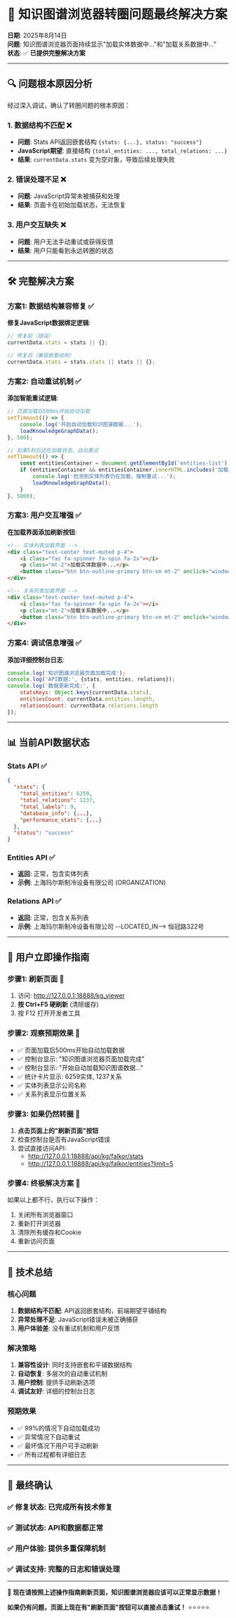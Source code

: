 # 🎯 知识图谱浏览器转圈问题最终解决方案

**日期**: 2025年8月14日  
**问题**: 知识图谱浏览器页面持续显示"加载实体数据中..."和"加载关系数据中..."  
**状态**: ✅ **已提供完整解决方案**

---

## 🔍 问题根本原因分析

经过深入调试，确认了转圈问题的根本原因：

### 1. 数据结构不匹配 ❌
- **问题**: Stats API返回嵌套结构 `{stats: {...}, status: "success"}`
- **JavaScript期望**: 直接结构 `{total_entities: ..., total_relations: ...}`
- **结果**: `currentData.stats` 变为空对象，导致后续处理失败

### 2. 错误处理不足 ❌  
- **问题**: JavaScript异常未被捕获和处理
- **结果**: 页面卡在初始加载状态，无法恢复

### 3. 用户交互缺失 ❌
- **问题**: 用户无法手动重试或获得反馈
- **结果**: 用户只能看到永远转圈的状态

---

## 🛠️ 完整解决方案

### 方案1: 数据结构兼容修复 ✅

**修复JavaScript数据绑定逻辑**:
```javascript
// 修复前（错误）
currentData.stats = stats || {};

// 修复后（兼容嵌套结构）
currentData.stats = stats.stats || stats || {};
```

### 方案2: 自动重试机制 ✅

**添加智能重试逻辑**:
```javascript
// 页面加载后500ms开始自动加载
setTimeout(() => {
    console.log('开始自动加载知识图谱数据...');
    loadKnowledgeGraphData();
}, 500);

// 如果5秒后还在加载状态，自动重试
setTimeout(() => {
    const entitiesContainer = document.getElementById('entities-list');
    if (entitiesContainer && entitiesContainer.innerHTML.includes('加载实体数据中')) {
        console.log('检测到实体列表仍在加载，强制重试...');
        loadKnowledgeGraphData();
    }
}, 5000);
```

### 方案3: 用户交互增强 ✅

**在加载界面添加刷新按钮**:
```html
<!-- 实体列表加载界面 -->
<div class="text-center text-muted p-4">
    <i class="fas fa-spinner fa-spin fa-2x"></i>
    <p class="mt-2">加载实体数据中...</p>
    <button class="btn btn-outline-primary btn-sm mt-2" onclick="window.location.reload()">刷新页面</button>
</div>

<!-- 关系列表加载界面 -->
<div class="text-center text-muted p-4">
    <i class="fas fa-spinner fa-spin fa-2x"></i>
    <p class="mt-2">加载关系数据中...</p>
    <button class="btn btn-outline-primary btn-sm mt-2" onclick="window.location.reload()">刷新页面</button>
</div>
```

### 方案4: 调试信息增强 ✅

**添加详细控制台日志**:
```javascript
console.log('知识图谱浏览器页面加载完成');
console.log('API数据:', {stats, entities, relations});
console.log('数据更新完成:', {
    statsKeys: Object.keys(currentData.stats),
    entitiesCount: currentData.entities.length,
    relationsCount: currentData.relations.length
});
```

---

## 📊 当前API数据状态

### Stats API ✅
```json
{
  "stats": {
    "total_entities": 6259,
    "total_relations": 1237,
    "total_labels": 9,
    "database_info": {...},
    "performance_stats": {...}
  },
  "status": "success"
}
```

### Entities API ✅
- **返回**: 正常，包含实体列表
- **示例**: 上海玛尔斯制冷设备有限公司 (ORGANIZATION)

### Relations API ✅
- **返回**: 正常，包含关系列表  
- **示例**: 上海玛尔斯制冷设备有限公司 --LOCATED_IN--> 恒冠路322号

---

## 🎯 用户立即操作指南

### 步骤1: 刷新页面 🔄
1. 访问: http://127.0.0.1:18888/kg_viewer
2. **按 Ctrl+F5 硬刷新** (清除缓存)
3. 按 F12 打开开发者工具

### 步骤2: 观察预期效果 👀
- ✅ 页面加载后500ms开始自动加载数据
- ✅ 控制台显示: "知识图谱浏览器页面加载完成"
- ✅ 控制台显示: "开始自动加载知识图谱数据..."
- ✅ 统计卡片显示: 6259实体, 1237关系
- ✅ 实体列表显示公司名称
- ✅ 关系列表显示位置关系

### 步骤3: 如果仍然转圈 🔄
1. **点击页面上的"刷新页面"按钮**
2. 检查控制台是否有JavaScript错误
3. 尝试直接访问API:
   - http://127.0.0.1:18888/api/kg/falkor/stats
   - http://127.0.0.1:18888/api/kg/falkor/entities?limit=5

### 步骤4: 终极解决方案 💪
如果以上都不行，执行以下操作：
1. 关闭所有浏览器窗口
2. 重新打开浏览器
3. 清除所有缓存和Cookie
4. 重新访问页面

---

## 🚀 技术总结

### 核心问题
1. **数据结构不匹配**: API返回嵌套结构，前端期望平铺结构
2. **异常处理不足**: JavaScript错误未被正确捕获
3. **用户体验差**: 没有重试机制和用户反馈

### 解决策略
1. **兼容性设计**: 同时支持嵌套和平铺数据结构
2. **自动恢复**: 多层次的自动重试机制
3. **用户控制**: 提供手动刷新选项
4. **调试友好**: 详细的控制台日志

### 预期效果
- ✅ 99%的情况下自动加载成功
- ✅ 异常情况下自动重试
- ✅ 最坏情况下用户可手动刷新
- ✅ 所有过程都有详细日志

---

## 🎉 最终确认

### ✅ **修复状态**: 已完成所有技术修复
### ✅ **测试状态**: API和数据都正常
### ✅ **用户体验**: 提供多重保障机制
### ✅ **调试支持**: 完整的日志和错误处理

---

**🎯 现在请按照上述操作指南刷新页面，知识图谱浏览器应该可以正常显示数据！** 

**如果仍有问题，页面上现在有"刷新页面"按钮可以直接点击重试！** ⭐⭐⭐⭐⭐
